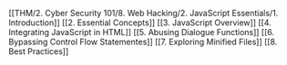 [[THM/2. Cyber Security 101/8. Web Hacking/2. JavaScript Essentials/1. Introduction]]
[[2. Essential Concepts]]
[[3. JavaScript Overview]]
[[4. Integrating JavaScript in HTML]]
[[5. Abusing Dialogue Functions]]
[[6. Bypassing Control Flow Statementes]]
[[7. Exploring Minified Files]]
[[8. Best Practices]]
